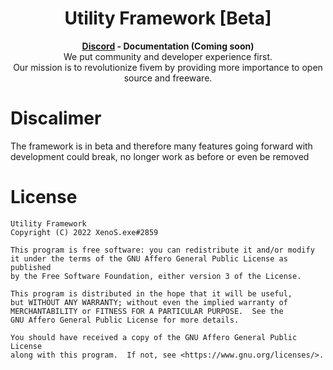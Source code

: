 <h1 align="center">Utility Framework [Beta]</h1>
<p align="center">
  <b><a href="https://discord.gg/BV2hsRXmpy">Discord</a> - Documentation (Coming soon) </b></br>
  We put community and developer experience first.</br>
  Our mission is to revolutionize fivem by providing more importance to open source and freeware.
</p>

# Discalimer
The framework is in beta and therefore many features going forward with development could break, no longer work as before or even be removed

# License
```
Utility Framework
Copyright (C) 2022 XenoS.exe#2859

This program is free software: you can redistribute it and/or modify
it under the terms of the GNU Affero General Public License as published
by the Free Software Foundation, either version 3 of the License.

This program is distributed in the hope that it will be useful,
but WITHOUT ANY WARRANTY; without even the implied warranty of
MERCHANTABILITY or FITNESS FOR A PARTICULAR PURPOSE.  See the
GNU Affero General Public License for more details.

You should have received a copy of the GNU Affero General Public License
along with this program.  If not, see <https://www.gnu.org/licenses/>.
```
